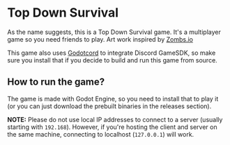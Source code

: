 # Top Down Survival
As the name suggests, this is a Top Down Survival game. It's a multiplayer game
so you need friends to play. Art work inspired by [Zombs.io](https://zombs.io)

This game also uses [Godotcord](https://github.com/Drachenfrucht1/godotcord) to integrate Discord GameSDK, so make sure you install that if you decide to build and run this game from source.

## How to run the game?
The game is made with Godot Engine, so you need to install that to play it
(or you can just download the prebuilt binaries in the releases section).

**NOTE:** Please do not use local IP addresses to connect to a server (usually
starting with `192.168`). However, if you're hosting the client and server on
the same machine, connecting to localhost (`127.0.0.1`) will work.
